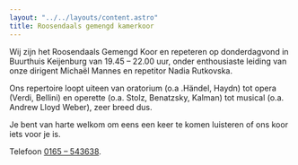 ```yaml
---
layout: "../../layouts/content.astro"
title: Roosendaals gemengd kamerkoor
---
```


Wij zijn het Roosendaals Gemengd Koor en repeteren op donderdagvond in Buurthuis Keijenburg van 19.45 – 22.00 uur, onder enthousiaste leiding van onze dirigent Michaël Mannes en repetitor Nadia Rutkovska.

Ons repertoire loopt uiteen van oratorium (o.a .Händel, Haydn) tot opera (Verdi, Bellini) en operette (o.a. Stolz, Benatzsky, Kalman) tot musical (o.a. Andrew Lloyd Weber), zeer breed dus.

Je bent van harte welkom om eens een keer te komen luisteren of ons koor iets voor je is.

Telefoon [0165 – 543638](tel:0165543638).


